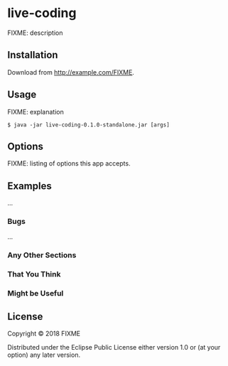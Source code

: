 # live-coding

FIXME: description

## Installation

Download from http://example.com/FIXME.

## Usage

FIXME: explanation

    $ java -jar live-coding-0.1.0-standalone.jar [args]

## Options

FIXME: listing of options this app accepts.

## Examples

...

### Bugs

...

### Any Other Sections
### That You Think
### Might be Useful

## License

Copyright © 2018 FIXME

Distributed under the Eclipse Public License either version 1.0 or (at
your option) any later version.
